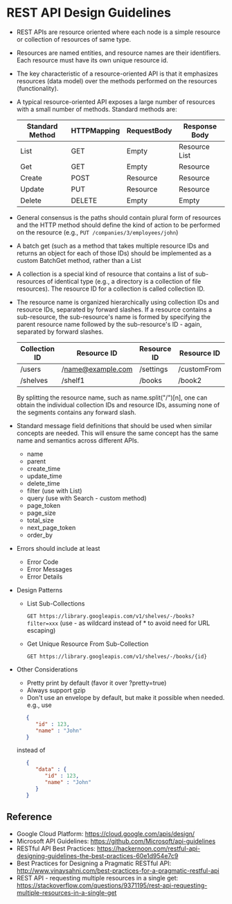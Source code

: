 # REST API Design Guidelines

- REST APIs are resource oriented where each node is a simple resource or collection of resources of same type.

- Resources are named entities, and resource names are their identifiers. Each resource must have its own unique resource id.

- The key characteristic of a resource-oriented API is that it emphasizes resources (data model) over the methods performed on the resources (functionality). 

- A typical resource-oriented API exposes a large number of resources with a small number of methods. Standard methods are:
    
    Standard Method |     HTTPMapping        | RequestBody | Response Body 
    --------------- |     -----------        | ----------- | ------------- 
    List            |  GET <collection URL>  |  Empty      | Resource List
    Get             |  GET <resource URL>    |  Empty      | Resource
    Create          |  POST <collection URL> |  Resource   | Resource
    Update          |  PUT <resource URL>    |  Resource   | Resource
    Delete          |  DELETE <resource URL> |  Empty      | Empty

- General consensus is the paths should contain plural form of resources and the HTTP method should define the kind of action to be performed on the resource (e.g., ```PUT /companies/3/employees/john```)

- A batch get (such as a method that takes multiple resource IDs and returns an object for each of those IDs) should be implemented as a custom BatchGet method, rather than a List

- A collection is a special kind of resource that contains a list of sub-resources of identical type (e.g., a directory is a collection of file resources). The resource ID for a collection is called collection ID.

- The resource name is organized hierarchically using collection IDs and resource IDs, separated by forward slashes. If a resource contains a sub-resource, the sub-resource's name is formed by specifying the parent resource name followed by the sub-resource's ID - again, separated by forward slashes.

    Collection ID |	   Resource ID     | Resource ID | Resource ID
    ------------- |    -----------     | ----------- | -----------
    /users 	      |  /name@example.com | /settings   | /customFrom
    /shelves      |  /shelf1           | /books      | /book2
    
   By splitting the resource name, such as name.split("/")[n], one can obtain the individual collection IDs and resource IDs, assuming none of the segments contains any forward slash.
    
- Standard message field definitions that should be used when similar concepts are needed. This will ensure the same concept has the same name and semantics across different APIs.

    - name
    - parent
    - create_time
    - update_time
    - delete_time
    - filter (use with List)
    - query (use with Search - custom method)
    - page_token
    - page_size
    - total_size
    - next_page_token
    - order_by
        
- Errors should include at least  
    - Error Code
    - Error Messages
    - Error Details
  
- Design Patterns        
    - List Sub-Collections  

      ```GET https://library.googleapis.com/v1/shelves/-/books?filter=xxx```  (use - as wildcard instead of * to avoid need for URL escaping)
    - Get Unique Resource From Sub-Collection
        
        ```GET https://library.googleapis.com/v1/shelves/-/books/{id}```
        
- Other Considerations
    - Pretty print by default (favor it over ?pretty=true)
    - Always support gzip
    - Don't use an envelope by default, but make it possible when needed. e.g., use
    ```json
       {
          "id" : 123,
          "name" : "John"
       }
    ```
	
    instead of

    ```json
	   {
          "data" : {
             "id" : 123,
             "name" : "John"
          }
       }
    ```

## Reference
  - Google Cloud Platform: https://cloud.google.com/apis/design/
  - Microsoft API Guidelines: https://github.com/Microsoft/api-guidelines
  - RESTful API Best Practices: https://hackernoon.com/restful-api-designing-guidelines-the-best-practices-60e1d954e7c9
  - Best Practices for Designing a Pragmatic RESTful API: http://www.vinaysahni.com/best-practices-for-a-pragmatic-restful-api
  - REST API - requesting multiple resources in a single get: https://stackoverflow.com/questions/9371195/rest-api-requesting-multiple-resources-in-a-single-get
